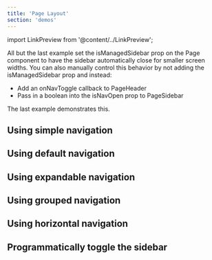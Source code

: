```yaml
---
title: 'Page Layout'
section: 'demos'
---
```


import LinkPreview from '@content/../LinkPreview';

All but the last example set the isManagedSidebar prop on the Page component to have the sidebar automatically close for smaller screen widths. You can also manually control this behavior by not adding the isManagedSidebar prop and instead:

- Add an onNavToggle callback to PageHeader
- Pass in a boolean into the isNavOpen prop to PageSidebar

The last example demonstrates this.

## Using simple navigation

<LinkPreview name="Simple Nav" path="/documentation/react/demos/pagelayout/pagelayoutsimplenav" />

## Using default navigation

<LinkPreview name="Default Nav" path="/documentation/react/demos/pagelayout/pagelayoutdefaultnav" />

## Using expandable navigation

<LinkPreview name="Expandable Nav" path="/documentation/react/demos/pagelayout/pagelayoutexpandablenav" />

## Using grouped navigation

<LinkPreview name="Grouped Nav" path="/documentation/react/demos/pagelayout/pagelayoutgroupsnav" />

## Using horizontal navigation

<LinkPreview name="Horizontal Nav" path="/documentation/react/demos/pagelayout/pagelayouthorizontalnav" />

## Programmatically toggle the sidebar

<LinkPreview name="Manual Nav" path="/documentation/react/demos/pagelayout/pagelayoutmanualnav" />
